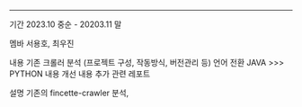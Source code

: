 
---

기간 
	2023.10 중순 - 20203.11 말

멤바
	서용호, 최우진

내용
	기존 크롤러 분석 (프로젝트 구성, 작동방식, 버전관리 등)
	언어 전환 JAVA >>> PYTHON
	내용 개선 
	내용 추가 
	관련 레포트

설명
	기존의 fincette-crawler 분석, 